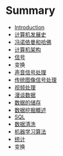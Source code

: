 # Summary

* [Introduction](README.md)
* [计算机发展史](ji-suan-ji-fa-zhan-shi.md)
* [冯诺依曼和哈佛](feng-nuo-yi-man-he-ha-fo.md)
* [计算机架构](ji-suan-ji-jia-gou.md)
* [信号](xin-hao-he-bian-huan.md)
* 变换
* [声音信号处理](sheng-yin-xin-hao-chu-li.md)
* [传统图像信号处理](chuan-tong-tu-xiang-xin-hao-chu-li.md)
* [视频处理](shi-pin-chu-li.md)
* [漫谈数据](man-tan-shu-ju.md)
* [数据的储存](shu-ju-de-chu-cun.md)
* [数据挖掘概述](chapter1.md)
* [SQL](sql.md)
* [数据清洗](shu-ju-qing-xi.md)
* [机器学习算法](ji-qi-xue-xi-suan-fa.md)
* [统计](tong-ji.md)
* 变换

